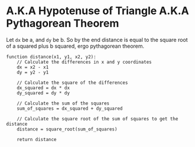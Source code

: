 # A.K.A Hypotenuse of Triangle A.K.A Pythagorean Theorem

Let ```dx``` be a, and ```dy``` be b. So by the end distance is equal to the square root of a squared plus b squared, ergo pythagorean theorem.

```
function distance(x1, y1, x2, y2):
    // Calculate the differences in x and y coordinates
    dx = x2 - x1
    dy = y2 - y1

    // Calculate the square of the differences
    dx_squared = dx * dx
    dy_squared = dy * dy

    // Calculate the sum of the squares
    sum_of_squares = dx_squared + dy_squared

    // Calculate the square root of the sum of squares to get the distance
    distance = square_root(sum_of_squares)

    return distance
```
